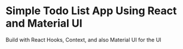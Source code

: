 # Simple Todo List App Using React and Material UI

Build with React Hooks, Context, and also Material UI for the UI
